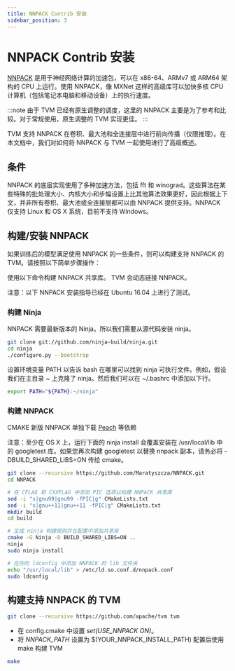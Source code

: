 ```yaml
---
title: NNPACK Contrib 安装
sidebar_position: 3
---
```


# NNPACK Contrib 安装

[NNPACK](https://github.com/Maratyszcza/NNPACK) 是用于神经网络计算的加速包，可以在 x86-64、ARMv7 或 ARM64 架构的 CPU 上运行。使用 NNPACK，像 MXNet 这样的高级库可以加快多核 CPU 计算机（包括笔记本电脑和移动设备）上的执行速度。

:::note
由于 TVM 已经有原生调整的调度，这里的 NNPACK 主要是为了参考和比较。对于常规使用，原生调整的 TVM 实现更佳。
:::

TVM 支持 NNPACK 在卷积、最大池和全连接层中进行前向传播（仅限推理）。在本文档中，我们对如何将 NNPACK 与 TVM 一起使用进行了高级概述。

## 条件

NNPACK 的底层实现使用了多种加速方法，包括 fft 和 winograd。这些算法在某些特殊的批处理大小、内核大小和步幅设置上比其他算法效果更好，因此根据上下文，并非所有卷积、最大池或全连接层都可以由 NNPACK 提供支持。NNPACK 仅支持 Linux 和 OS X 系统，目前不支持 Windows。

## 构建/安装 NNPACK

如果训练后的模型满足使用 NNPACK 的一些条件，则可以构建支持 NNPACK 的 TVM。请按照以下简单步骤操作：

使用以下命令构建 NNPACK 共享库。 TVM 会动态链接 NNPACK。

注意：以下 NNPACK 安装指导已经在 Ubuntu 16.04 上进行了测试。

### 构建 Ninja

NNPACK 需要最新版本的 Ninja。所以我们需要从源代码安装 ninja。

``` bash
git clone git://github.com/ninja-build/ninja.git
cd ninja
./configure.py --bootstrap
```

设置环境变量 PATH 以告诉 bash 在哪里可以找到 ninja 可执行文件。例如，假设我们在主目录 \~ 上克隆了 ninja。然后我们可以在 \~/.bashrc 中添加以下行。

``` bash
export PATH="${PATH}:~/ninja"
```

### 构建 NNPACK

CMAKE 新版 NNPACK 单独下载 [Peach](https://github.com/Maratyszcza/PeachPy) 等依赖

注意：至少在 OS X 上，运行下面的 ninja install 会覆盖安装在 /usr/local/lib 中的 googletest 库。如果您再次构建 googletest 以替换 nnpack 副本，请务必将 -DBUILD_SHARED_LIBS=ON 传给 cmake。

``` bash
git clone --recursive https://github.com/Maratyszcza/NNPACK.git
cd NNPACK

# 在 CFLAG 和 CXXFLAG 中添加 PIC 选项以构建 NNPACK 共享库
sed -i "s|gnu99|gnu99 -fPIC|g" CMakeLists.txt
sed -i "s|gnu++11|gnu++11 -fPIC|g" CMakeLists.txt
mkdir build
cd build

# 生成 ninja 构建规则并在配置中添加共享库
cmake -G Ninja -D BUILD_SHARED_LIBS=ON ..
ninja
sudo ninja install

# 在你的 ldconfig 中添加 NNPACK 的 lib 文件夹
echo "/usr/local/lib" > /etc/ld.so.conf.d/nnpack.conf
sudo ldconfig
```

## 构建支持 NNPACK 的 TVM

``` bash
git clone --recursive https://github.com/apache/tvm tvm
```

* 在 config.cmake 中设置 *set(USE_NNPACK ON)*。
* 将 *NNPACK_PATH* 设置为 $(YOUR_NNPACK_INSTALL_PATH)
  配置后使用 make 构建 TVM

``` bash
make
```